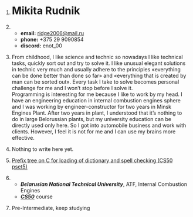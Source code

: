 1. # Mikita Rudnik

2.  - **email:** ridge2006@mail.ru
    - **phone:** +375 29 9090854 
    - **discord:** enot_00

3. From childhood, I like science and technic so nowadays I like technical tasks, quickly sort out and try to solve it. I like unusual elegant solutions in technic very much and usually adhere to the principles «everything can be done better than done so far» and «everything that is created by man can be sorted out». Every task I take to solve becomes personal challenge for me and I won’t stop before I solve it.   
Programming is interesting for me because I like to work by my head. I have an engineering education in internal combustion engines sphere and I was working by engineer-constructor for two years in Minsk Engines Plant. After two years in plant, I understood that it’s nothing to do in large Belorussian plants, but my university education can be directly used only here. So I got into automobile business and work with clients. However, I feel it is not for me and I can use my brains more effective.  

4. Nothing to write here yet.
5. [Prefix tree on C for loading of dictionary and spell checking (CS50 pset5)](https://github.com/Raccoon2508/dictionary/blob/master/dictionary.c) 
6. * **_Belarusian National Technical University_**, ATF, Internal Combustion Engines
   * **[_CS50_](http://cs50.tv/2015/fall/)** course 
7. Pre-Intermediate, keep studying

